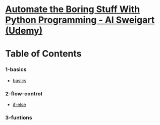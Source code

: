 # [Automate the Boring Stuff With Python Programming - Al Sweigart (Udemy)](https://www.udemy.com/course/automate/)


# Table of Contents

### 1-basics
- [basics](1_basics/basics.py)

### 2-flow-control
- [if-else](2_flow_control/if_else.py)

### 3-funtions



